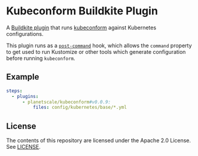 # Kubeconform Buildkite Plugin

A [Buildkite plugin](https://buildkite.com/docs/agent/v3/plugins) that runs [kubeconform](https://github.com/yannh/kubeconform) against Kubernetes configurations.

This plugin runs as a [`post-command`](https://buildkite.com/docs/agent/v3/hooks#available-hooks) hook, which allows the `command` property to get used to run Kustomize or other tools which generate configuration before running `kubeconform`.

## Example

```yml
steps:
  - plugins:
      - planetscale/kubeconform#v0.0.9:
          files: config/kubernetes/base/*.yml
```

## License

The contents of this repository are licensed under the Apache 2.0 License. See [LICENSE](LICENSE).
